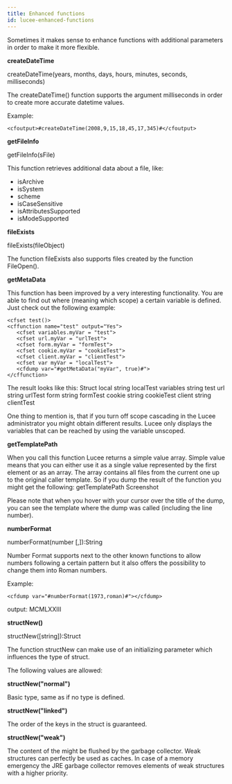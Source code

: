 ```yaml
---
title: Enhanced functions
id: lucee-enhanced-functions
---
```


Sometimes it makes sense to enhance functions with additional parameters in order to make it more flexible.

**createDateTime**

createDateTime(years, months, days, hours, minutes, seconds, milliseconds)

The createDateTime() function supports the argument milliseconds in order to create more accurate datetime values.

Example:

```lucee
<cfoutput>#createDateTime(2008,9,15,18,45,17,345)#</cfoutput>
```

**getFileInfo**

getFileInfo(sFile)

This function retrieves additional data about a file, like:

* isArchive
* isSystem
* scheme
* isCaseSensitive
* isAttributesSupported
* isModeSupported

**fileExists**

fileExists(fileObject)

The function fileExists also supports files created by the function FileOpen().

**getMetaData**

This function has been improved by a very interesting functionality. You are able to find out where (meaning which scope) a certain variable is defined. Just check out the following example:

```lucee
<cfset test()>
<cffunction name="test" output="Yes">
   <cfset variables.myVar = "test">
   <cfset url.myVar = "urlTest">
   <cfset form.myVar = "formTest">
   <cfset cookie.myVar = "cookieTest">
   <cfset client.myVar = "clientTest">
   <cfset var myVar = "localTest">
   <cfdump var="#getMetaData("myVar", true)#">
</cffunction>
```

The result looks like this: Struct local string localTest variables string test url string urlTest form string formTest cookie string cookieTest client string clientTest

One thing to mention is, that if you turn off scope cascading in the Lucee administrator you might obtain different results. Lucee only displays the variables that can be reached by using the variable unscoped.

**getTemplatePath**

When you call this function Lucee returns a simple value array. Simple value means that you can either use it as a single value represented by the first element or as an array. The array contains all files from the current one up to the original caller template. So if you dump the result of the function you might get the following: getTemplatePath Screenshot

Please note that when you hover with your cursor over the title of the dump, you can see the template where the dump was called (including the line number).

**numberFormat**

numberFormat(number [,]):String

Number Format supports next to the other known functions to allow numbers following a certain pattern but it also offers the possibility to change them into Roman numbers.

Example:

```lucee
<cfdump var="#numberFormat(1973,roman)#"></cfdump>
```

output: MCMLXXIII

**structNew()**

structNew([string]):Struct

The function structNew can make use of an initializing parameter which influences the type of struct.

The following values are allowed:

**structNew("normal")**

Basic type, same as if no type is defined.

**structNew("linked")**

The order of the keys in the struct is guaranteed.

**structNew("weak")**

The content of the might be flushed by the garbage collector. Weak structures can perfectly be used as caches. In case of a memory emergency the JRE garbage collector removes elements of weak structures with a higher priority.
